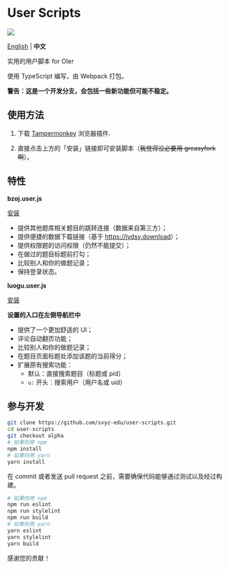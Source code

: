 # User Scripts

[![](https://travis-ci.com/sxyz-edu/user-scripts.svg?branch=master)](https://travis-ci.com/sxyz-edu/user-scripts)

[English](./README.md) | **中文**

实用的用户脚本 for OIer

使用 TypeScript 编写，由 Webpack 打包。

**警告：这是一个开发分支，会包括一些新功能但可能不稳定。**

## 使用方法

1. 下载 [Tampermonkey](https://tampermonkey.net/) 浏览器插件.

2. 直接点击上方的「安装」链接即可安装脚本（~~我觉得没必要用 greasyfork 啊~~）。

## 特性

**bzoj.user.js**

[安装][bzoj-user-js]

- 提供其他题库相关题目的跳转连接（数据来自第三方）；
- 提供便捷的数据下载链接（基于 <https://lydsy.download>）；
- 提供权限题的访问权限（仍然不能提交）；
- 在做过的题目标题前打勾；
- 比较别人和你的做题记录；
- 保持登录状态。

**luogu.user.js**

[安装][luogu-user-js]

**设置的入口在左侧导航栏中**

- 提供了一个更加舒适的 UI；
- 评论自动翻页功能；
- 比较别人和你的做题记录；
- 在题目页面标题处添加该题的当前得分；
- 扩展原有搜索功能：
  + 默认：直接搜索题目（标题或 pid）
  + `u:` 开头：搜索用户（用户名或 uid）

## 参与开发

```bash
git clone https://github.com/sxyz-edu/user-scripts.git
cd user-scripts
git checkout alpha
# 如果你用 npm
npm install
# 如果你用 yarn
yarn install
```

在 commit 或者发送 pull request 之前，需要确保代码能够通过测试以及经过构建。

```bash
# 如果你用 npm
npm run eslint
npm run stylelint
npm run build
# 如果你用 yarn
yarn eslint
yarn stylelint
yarn build
```

感谢您的贡献！

[bzoj-user-js]: https://raw.githubusercontent.com/sxyz-edu/user-scripts/alpha/dist/bzoj.user.js
[luogu-user-js]: https://raw.githubusercontent.com/sxyz-edu/user-scripts/alpha/dist/luogu.user.js
